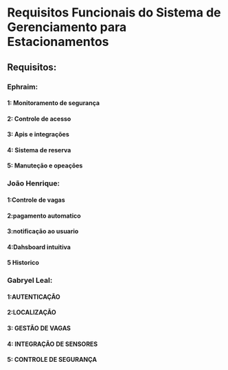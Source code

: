 # Requisitos Funcionais do Sistema de Gerenciamento para Estacionamentos

## Requisitos:

### Ephraim:

#### 1: Monitoramento de segurança
#### 2: Controle de acesso
#### 3: Apis e integrações
#### 4: Sistema de reserva 
#### 5: Manuteção e opeações 

### João Henrique:

#### 1:Controle de vagas
#### 2:pagamento automatico
#### 3:notificação ao usuario
#### 4:Dahsboard intuitiva
#### 5 Historico

### Gabryel Leal:

#### 1:AUTENTICAÇÃO
#### 2:LOCALIZAÇÃO
#### 3: GESTÃO DE VAGAS 
#### 4: INTEGRAÇÃO DE SENSORES
#### 5: CONTROLE DE SEGURANÇA
